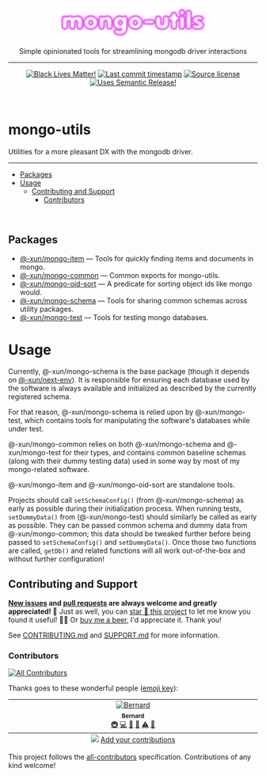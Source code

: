 <!-- symbiote-template-region-start 1 -->

<p align="center" width="100%">
  <img width="300" src="https://raw.githubusercontent.com/Xunnamius/mongo-utils/refs/heads/main/logo.png">
</p>

<p align="center" width="100%">
<!-- symbiote-template-region-end -->
Simple opinionated tools for streamlining mongodb driver interactions
<!-- symbiote-template-region-start 2 -->
</p>

<hr />

<div align="center">

[![Black Lives Matter!][x-badge-blm-image]][x-badge-blm-link]
[![Last commit timestamp][x-badge-lastcommit-image]][x-badge-repo-link]
[![Source license][x-badge-license-image]][x-badge-license-link]
[![Uses Semantic Release!][x-badge-semanticrelease-image]][x-badge-semanticrelease-link]

</div>

<br />

# mongo-utils

<!-- symbiote-template-region-end -->

Utilities for a more pleasant DX with the mongodb driver.

<!-- symbiote-template-region-start 3 -->

---

<!-- remark-ignore-start -->
<!-- symbiote-template-region-end -->
<!-- START doctoc generated TOC please keep comment here to allow auto update -->
<!-- DON'T EDIT THIS SECTION, INSTEAD RE-RUN doctoc TO UPDATE -->

- [Packages](#packages)
- [Usage](#usage)
  - [Contributing and Support](#contributing-and-support)
    - [Contributors](#contributors)

<!-- END doctoc generated TOC please keep comment here to allow auto update -->
<!-- symbiote-template-region-start 4 -->
<!-- remark-ignore-end -->

<br />

## Packages

<!-- symbiote-template-region-end -->

- [@-xun/mongo-item][1] — Tools for quickly finding items and documents in
  mongo.
- [@-xun/mongo-common][2] — Common exports for mongo-utils.
- [@-xun/mongo-oid-sort][3] — A predicate for sorting object ids like mongo
  would.
- [@-xun/mongo-schema][4] — Tools for sharing common schemas across utility
  packages.
- [@-xun/mongo-test][5] — Tools for testing mongo databases.

# Usage

Currently, @-xun/mongo-schema is the base package (though it depends on
[@-xun/next-env][6]). It is responsible for ensuring each database used by the
software is always available and initialized as described by the currently
registered schema.

For that reason, @-xun/mongo-schema is relied upon by @-xun/mongo-test, which
contains tools for manipulating the software's databases while under test.

@-xun/mongo-common relies on both @-xun/mongo-schema and @-xun/mongo-test for
their types, and contains common baseline schemas (along with their dummy
testing data) used in some way by most of my mongo-related software.

@-xun/mongo-item and @-xun/mongo-oid-sort are standalone tools.

Projects should call `setSchemaConfig()` (from @-xun/mongo-schema) as early as
possible during their initialization process. When running tests,
`setDummyData()` from (@-xun/mongo-test) should similarly be called as early as
possible. They can be passed common schema and dummy data from
@-xun/mongo-common; this data should be tweaked further before being passed to
`setSchemaConfig()` and `setDummyData()`. Once those two functions are called,
`getDb()` and related functions will all work out-of-the-box and without further
configuration!

<!-- symbiote-template-region-start 5 -->

## Contributing and Support

**[New issues][x-repo-choose-new-issue] and [pull requests][x-repo-pr-compare]
are always welcome and greatly appreciated! 🤩** Just as well, you can [star 🌟
this project][x-badge-repo-link] to let me know you found it useful! ✊🏿 Or [buy
me a beer][x-repo-sponsor], I'd appreciate it. Thank you!

See [CONTRIBUTING.md][x-repo-contributing] and [SUPPORT.md][x-repo-support] for
more information.

<!-- symbiote-template-region-end -->
<!-- TODO: additional contribution/support sections here -->
<!-- symbiote-template-region-start 6 -->

### Contributors

<!-- symbiote-template-region-end -->
<!-- symbiote-template-region-start 7 -->
<!-- remark-ignore-start -->
<!-- ALL-CONTRIBUTORS-BADGE:START - Do not remove or modify this section -->

[![All Contributors](https://img.shields.io/badge/all_contributors-1-orange.svg?style=flat-square)](#contributors-)

<!-- ALL-CONTRIBUTORS-BADGE:END -->
<!-- remark-ignore-end -->

Thanks goes to these wonderful people ([emoji
key][x-repo-all-contributors-emojis]):

<!-- remark-ignore-start -->
<!-- ALL-CONTRIBUTORS-LIST:START - Do not remove or modify this section -->
<!-- prettier-ignore-start -->
<!-- markdownlint-disable -->

<table>
  <tbody>
    <tr>
      <td align="center" valign="top" width="14.28%"><a href="https://xunn.io/"><img src="https://avatars.githubusercontent.com/u/656017?v=4?s=100" width="100px;" alt="Bernard"/><br /><sub><b>Bernard</b></sub></a><br /><a href="#infra-Xunnamius" title="Infrastructure (Hosting, Build-Tools, etc)">🚇</a> <a href="https://github.com/Xunnamius/mongo-utils/commits?author=Xunnamius" title="Code">💻</a> <a href="https://github.com/Xunnamius/mongo-utils/commits?author=Xunnamius" title="Documentation">📖</a> <a href="#maintenance-Xunnamius" title="Maintenance">🚧</a> <a href="https://github.com/Xunnamius/mongo-utils/commits?author=Xunnamius" title="Tests">⚠️</a> <a href="https://github.com/Xunnamius/mongo-utils/pulls?q=is%3Apr+reviewed-by%3AXunnamius" title="Reviewed Pull Requests">👀</a></td>
    </tr>
  </tbody>
  <tfoot>
    <tr>
      <td align="center" size="13px" colspan="7">
        <img src="https://raw.githubusercontent.com/all-contributors/all-contributors-cli/1b8533af435da9854653492b1327a23a4dbd0a10/assets/logo-small.svg">
          <a href="https://all-contributors.js.org/docs/en/bot/usage">Add your contributions</a>
        </img>
      </td>
    </tr>
  </tfoot>
</table>

<!-- markdownlint-restore -->
<!-- prettier-ignore-end -->
<!-- ALL-CONTRIBUTORS-LIST:END -->
<!-- remark-ignore-end -->

This project follows the [all-contributors][x-repo-all-contributors]
specification. Contributions of any kind welcome!

<!-- symbiote-template-region-end -->

[x-badge-blm-image]: https://xunn.at/badge-blm 'Join the movement!'
[x-badge-blm-link]: https://xunn.at/donate-blm
[x-badge-lastcommit-image]:
  https://img.shields.io/github/last-commit/Xunnamius/mongo-utils?style=flat-square
  'Latest commit timestamp'
[x-badge-license-image]:
  https://img.shields.io/github/license/Xunnamius/mongo-utils?style=flat-square
  "This package's source license"
[x-badge-license-link]:
  https://github.com/Xunnamius/mongo-utils/blob/main/LICENSE
[x-badge-repo-link]: https://github.com/Xunnamius/mongo-utils
[x-badge-semanticrelease-image]:
  https://xunn.at/badge-semantic-release
  'This repo practices continuous integration and deployment!'
[x-badge-semanticrelease-link]:
  https://github.com/semantic-release/semantic-release
[x-repo-all-contributors]: https://github.com/all-contributors/all-contributors
[x-repo-all-contributors-emojis]: https://allcontributors.org/docs/en/emoji-key
[x-repo-choose-new-issue]:
  https://github.com/Xunnamius/mongo-utils/issues/new/choose
[x-repo-contributing]: /CONTRIBUTING.md
[x-repo-pr-compare]: https://github.com/Xunnamius/mongo-utils/compare
[x-repo-sponsor]: https://github.com/sponsors/Xunnamius
[x-repo-support]: /.github/SUPPORT.md
[1]: ./packages/mongo-item
[2]: ./packages/mongo-common
[3]: ./packages/mongo-object-id-pseudo-sort
[4]: ./packages/mongo-schema
[5]: ./packages/mongo-test
[6]: https://github.com/Xunnamius/react-utils/packages/next-env
